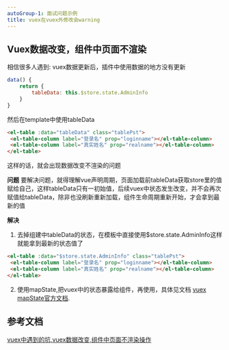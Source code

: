 ```yaml
---
autoGroup-1: 面试问题示例
title: vuex在vuex外修改会warning
---
```


## Vuex数据改变，组件中页面不渲染

相信很多人遇到: vuex数据更新后，插件中使用数据的地方没有更新

```js
data() {
    return {
        tableData: this.$store.state.AdminInfo
    }
}
```
然后在template中使用tableData
```html
<el-table :data="tableData" class="tablePst">
 <el-table-column label="登录名" prop="loginname"></el-table-column>
 <el-table-column label="真实姓名" prop="realname"></el-table-column>
</el-table>
```
这样的话，就会出现数据改变不渲染的问题

**问题**
要解决问题，就得理解vue声明周期，页面加载前tableData获取store里的值赋给自己，这样tableData只有一初始值，后续vuex中状态发生改变，并不会再次赋值给tableData，除非也没刷新重新加载，组件生命周期重新开始，才会拿到最新的值

**解决**
1. 去掉组建中tableData的状态，在模板中直接使用$store.state.AdminInfo这样就能拿到最新的状态值了
```html
<el-table :data="$store.state.AdminInfo" class="tablePst">
 <el-table-column label="登录名" prop="loginname"></el-table-column>
 <el-table-column label="真实姓名" prop="realname"></el-table-column>
</el-table>
```
2. 使用mapState,把vuex中的状态暴露给组件，再使用，具体见文档 [vuex mapState官方文档](https://vuex.vuejs.org/zh/guide/state.html#mapstate-%E8%BE%85%E5%8A%A9%E5%87%BD%E6%95%B0).




## 参考文档
[vuex中遇到的坑,vuex数据改变,组件中页面不渲染操作](https://www.jb51.net/article/199749.htm)